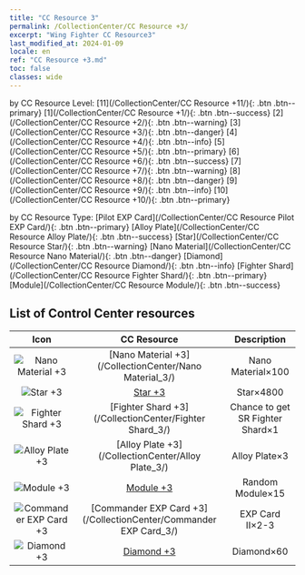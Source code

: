 ```yaml
---
title: "CC Resource 3"
permalink: /CollectionCenter/CC Resource +3/
excerpt: "Wing Fighter CC Resource3"
last_modified_at: 2024-01-09
locale: en
ref: "CC Resource +3.md"
toc: false
classes: wide
---
```


  by CC Resource Level:  [11](/CollectionCenter/CC Resource +11/){: .btn .btn--primary}   [1](/CollectionCenter/CC Resource +1/){: .btn .btn--success}   [2](/CollectionCenter/CC Resource +2/){: .btn .btn--warning}   [3](/CollectionCenter/CC Resource +3/){: .btn .btn--danger}   [4](/CollectionCenter/CC Resource +4/){: .btn .btn--info}   [5](/CollectionCenter/CC Resource +5/){: .btn .btn--primary}   [6](/CollectionCenter/CC Resource +6/){: .btn .btn--success}   [7](/CollectionCenter/CC Resource +7/){: .btn .btn--warning}   [8](/CollectionCenter/CC Resource +8/){: .btn .btn--danger}   [9](/CollectionCenter/CC Resource +9/){: .btn .btn--info}   [10](/CollectionCenter/CC Resource +10/){: .btn .btn--primary} 

  by CC Resource Type:  [Pilot EXP Card](/CollectionCenter/CC Resource Pilot EXP Card/){: .btn .btn--primary}   [Alloy Plate](/CollectionCenter/CC Resource Alloy Plate/){: .btn .btn--success}   [Star](/CollectionCenter/CC Resource Star/){: .btn .btn--warning}   [Nano Material](/CollectionCenter/CC Resource Nano Material/){: .btn .btn--danger}   [Diamond](/CollectionCenter/CC Resource Diamond/){: .btn .btn--info}   [Fighter Shard](/CollectionCenter/CC Resource Fighter Shard/){: .btn .btn--primary}   [Module](/CollectionCenter/CC Resource Module/){: .btn .btn--success} 

## List of Control Center resources

  |   Icon |      CC Resource        |   Description   |
  |:------:|:---------------:|:---------------:|
  | ![Nano Material +3](/images/cc/CC_Nano_Material_3_p.png) | [Nano Material +3](/CollectionCenter/Nano Material_3/) | Nano Material×100 |
  | ![Star +3](/images/cc/CC_Star_3_p.png) | [Star +3](/CollectionCenter/Star_3/) | Star×4800 |
  | ![Fighter Shard +3](/images/cc/CC_Fighter_Shard_3_p.png) | [Fighter Shard +3](/CollectionCenter/Fighter Shard_3/) | Chance to get SR Fighter Shard×1 |
  | ![Alloy Plate +3](/images/cc/CC_Alloy_Plate_3_p.png) | [Alloy Plate +3](/CollectionCenter/Alloy Plate_3/) | Alloy Plate×3 |
  | ![Module +3](/images/cc/CC_Module_3_p.png) | [Module +3](/CollectionCenter/Module_3/) | Random Module×15 |
  | ![Commander EXP Card +3](/images/cc/CC_Pilot_EXP_Card_3_p.png) | [Commander EXP Card +3](/CollectionCenter/Commander EXP Card_3/) | EXP Card II×2-3 |
  | ![Diamond +3](/images/cc/CC_Diamond_3_p.png) | [Diamond +3](/CollectionCenter/Diamond_3/) | Diamond×60 |
